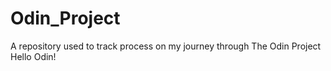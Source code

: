 # Odin_Project
A repository used to track process on my journey through The Odin Project
Hello Odin!